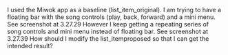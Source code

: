 I used the Miwok app as a baseline (list_item_original). I am trying to have a floating bar with the song controls (play, back, forward) and a mini menu. See screenshot at 3.27.29
However I keep getting a repeating series of song controls and mini menu instead of floating bar.  See screenshot at 3.27.39
How should I modify the list_itemproposed so that I can get the intended result?
